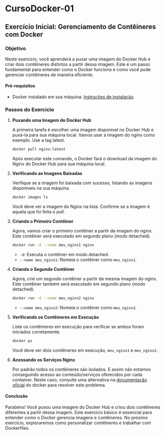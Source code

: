 # CursoDocker-01

## Exercício Inicial: Gerenciamento de Contêineres com Docker

### Objetivo
Neste exercício, você aprenderá a puxar uma imagem do Docker Hub e criar dois contêineres distintos a partir dessa imagem. Este é um passo fundamental para entender como o Docker funciona e como você pode gerenciar contêineres de maneira eficiente.

#### Pré-requisitos
- Docker instalado em sua máquina. [Instruções de instalação](https://docs.docker.com/get-docker/).

### Passos do Exercício

1. **Puxando uma Imagem do Docker Hub**

   A primeira tarefa é escolher uma imagem disponível no Docker Hub e puxá-la para sua máquina local. Vamos usar a imagem do nginx como exemplo. Use a tag latest.

   ```bash
   docker pull nginx:latest
   ```

   Após executar este comando, o Docker fará o download da imagem do Nginx do Docker Hub para sua máquina local.

2. **Verificando as Imagens Baixadas**

   Verifique se a imagem foi baixada com sucesso, listando as imagens disponíveis na sua máquina.

   ```bash
   docker images ls
   ```
   Você deve ver a imagem do Nginx na lista. Confirme se a imagem é aquela que foi feita o pull.

3. **Criando o Primeiro Contêiner**

   Agora, vamos criar o primeiro contêiner a partir da imagem do nginx. Este contêiner será executado em segundo plano (modo detached).

   ```bash
   docker run -d --name meu_nginx1 nginx
   ```

   - `-d`: Executa o contêiner em modo detached.
   - `--name meu_nginx1`: Nomeia o contêiner como `meu_nginx1`.

4. **Criando o Segundo Contêiner**

   Agora, crie um segundo contêiner a partir da mesma imagem do nginx. Este contêiner também será executado em segundo plano (modo detached).

   ```bash
   docker run -d --name meu_nginx2 nginx
   ```

   - `--name meu_nginx2`: Nomeia o contêiner como `meu_nginx2`.

5. **Verificando os Contêineres em Execução**

   Liste os contêineres em execução para verificar se ambos foram iniciados corretamente.

   ```bash
   docker ps
   ```

   Você deve ver dois contêineres em execução, `meu_nginx1` e `meu_nginx2`.

6. **Acessando os Serviços Nginx**

   Por padrão todos os contêineres são isolados. E assim não estamos conseguindo acesso ao conteúdo/serviços oferecidos por cada container. Neste caso, consulte uma alternativa na [documentação oficial](https://docs.docker.com/guides/get-started/) do docker para resolver este problema.

#### Conclusão

Parabéns! Você puxou uma imagem do Docker Hub e criou dois contêineres diferentes a partir dessa imagem. Este exercício básico é essencial para entender como o Docker gerencia imagens e contêineres. No próximo exercício, exploraremos como personalizar contêineres e trabalhar com Dockerfiles.
